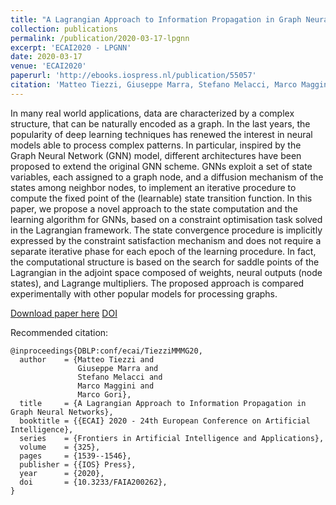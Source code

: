 ```yaml
---
title: "A Lagrangian Approach to Information Propagation in Graph Neural Networks"
collection: publications
permalink: /publication/2020-03-17-lpgnn
excerpt: 'ECAI2020 - LPGNN'
date: 2020-03-17
venue: 'ECAI2020'
paperurl: 'http://ebooks.iospress.nl/publication/55057'
citation: 'Matteo Tiezzi, Giuseppe Marra, Stefano Melacci, Marco Maggini and Marco Gori (2020). &quot;A Lagrangian Approach to Information Propagation in Graph Neural Networks; <i>ECAI2020 -</i>'
---
```


In many real world applications, data are characterized by a complex structure, that can be naturally encoded as a graph. In the last years, the popularity of deep learning techniques has renewed the interest in neural models able to process complex patterns. In particular, inspired by the Graph Neural Network (GNN) model, different architectures have been proposed to extend the original GNN scheme. GNNs exploit a set of state variables, each assigned to a graph node, and a diffusion mechanism of the states among neighbor nodes, to implement an iterative procedure to compute the fixed point of the (learnable) state transition function. In this paper, we propose a novel approach to the state computation and the learning algorithm for GNNs, based on a constraint optimisation task solved in the Lagrangian framework. The state convergence procedure is implicitly expressed by the constraint satisfaction mechanism and does not require a separate iterative phase for each epoch of the learning procedure. In fact, the computational structure is based on the search for saddle points of the Lagrangian in the adjoint space composed of weights, neural outputs (node states), and Lagrange multipliers. The proposed approach is compared experimentally with other popular models for processing graphs.

[Download paper here](http://ebooks.iospress.nl/publication/55057)
[DOI](https://doi.org/10.3233/FAIA200262)




Recommended citation: 
```
@inproceedings{DBLP:conf/ecai/TiezziMMMG20,
  author    = {Matteo Tiezzi and
               Giuseppe Marra and
               Stefano Melacci and
               Marco Maggini and
               Marco Gori},
  title     = {A Lagrangian Approach to Information Propagation in Graph Neural Networks},
  booktitle = {{ECAI} 2020 - 24th European Conference on Artificial Intelligence},
  series    = {Frontiers in Artificial Intelligence and Applications},
  volume    = {325},
  pages     = {1539--1546},
  publisher = {{IOS} Press},
  year      = {2020},
  doi       = {10.3233/FAIA200262},
}
```